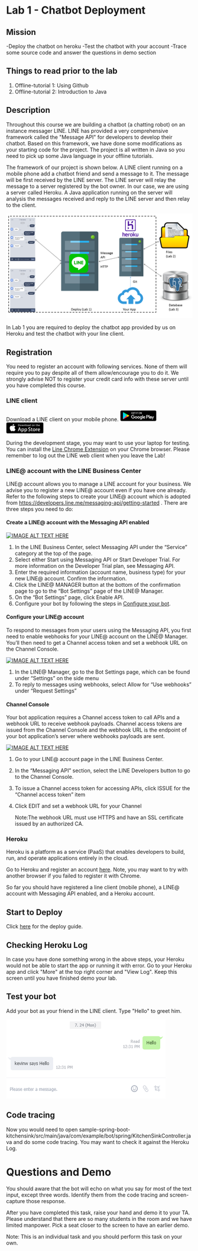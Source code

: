# Lab 1 - Chatbot Deployment

## Mission

-Deploy the chatbot on heroku 
-Test the chatbot with your account
-Trace some source code and answer the questions in demo section

## Things to read prior to the lab

1. Offline-tutorial 1: Using Github
2. Offline-tutorial 2: Introduction to Java

## Description

Throughout this course we are building a chatbot (a chatting robot) on an instance messager LINE. LINE has provided a very comprehensive framework called the "Message API" for developers to develop their chatbot. Based on this framework, we have done some modifications as your starting code for the project. The project is all written in Java so you need to pick up some Java language in your offline tutorials.

The framework of our project is shown below. A LINE client running on a mobile phone add a chatbot friend and send a message to it. The message will be first received by the LINE server. The LINE server will relay the message to a server registered by the bot owner. In our case, we are using a server called Heroku. A Java application running on the server will analysis the messages received and reply to the LINE server and then relay to the client. 

![Message API](./docs/img/lab1/framework.png)

In Lab 1 you are required to deploy the chatbot app provided by us on Heroku and test the chatbot with your line client. 

## Registration

You need to register an account with following services. None of them will require you to pay despite all of them allow/encourage you to do it. We strongly advise NOT to register your credit card info with these server until you have completed this course. 

### LINE client

Download a LINE client on your mobile phone. <a href="https://play.google.com/store/apps/details?id=jp.naver.line.android"><img src="./docs/img/lab1/google-play-badge.png" height="30"/></a>
<a href="https://itunes.apple.com/hk/app/line/id443904275?mt=8"><img src="./docs/img/lab1/apple-store-badge.png" height="30"/></a> 


During the development stage, you may want to use your laptop for testing. You can install the [Line Chrome Extension](https://chrome.google.com/webstore/detail/line/menkifleemblimdogmoihpfopnplikde) on your Chrome browser. Please remember to log out the LINE web client when you leave the Lab!

### LINE@ account with the LINE Business Center 

LINE@ account allows you to manage a LINE account for your business. We advise you to register a new LINE@ account even if you have one already. Refer to the following steps to create your LINE@ account which is adopted from https://developers.line.me/messaging-api/getting-started . There are three steps you need to do:


#### Create a LINE@ account with the Messaging API enabled

[![IMAGE ALT TEXT HERE](https://img.youtube.com/vi/0tNVogXoWpI/0.jpg)](https://www.youtube.com/watch?v=0tNVogXoWpI)

1. In the LINE Business Center, select Messaging API under the “Service” category at the top of the page.
2. Select either Start using Messaging API or Start Developer Trial. For more information on the Developer Trial plan, see Messaging API.
3. Enter the required information (account name, business type) for your new LINE@ account. Confirm the information.
4. Click the LINE@ MANAGER button at the bottom of the confirmation page to go to the “Bot Settings” page of the LINE@ Manager.
5. On the “Bot Settings” page, click Enable API.
6. Configure your bot by following the steps in [Configure your bot](https://developers.line.me/messaging-api/getting-started#set_up_bot).

#### Configure your LINE@ account

To respond to messages from your users using the Messaging API, you first need to enable webhooks for your LINE@ account on the LINE@ Manager. You’ll then need to get a Channel access token and set a webhook URL on the Channel Console.

[![IMAGE ALT TEXT HERE](https://img.youtube.com/vi/9BOHT-vpUVs/0.jpg)](https://www.youtube.com/watch?v=9BOHT-vpUVs)

1. In the LINE@ Manager, go to the Bot Settings page, which can be found under “Settings” on the side menu
1. To reply to messages using webhooks, select Allow for “Use webhooks” under “Request Settings”

#### Channel Console

Your bot application requires a Channel access token to call APIs and a webhook URL to receive webhook payloads. Channel access tokens are issued from the Channel Console and the webhook URL is the endpoint of your bot application’s server where webhooks payloads are sent.

[![IMAGE ALT TEXT HERE](https://img.youtube.com/vi/Y60uXGKuJhg/0.jpg)](https://www.youtube.com/watch?v=Y60uXGKuJhg)

1. Go to your LINE@ account page in the LINE Business Center.
2. In the “Messaging API” section, select the LINE Developers button to go to the Channel Console.
3. To issue a Channel access token for accessing APIs, click ISSUE for the “Channel access token” item
4. Click EDIT and set a webhook URL for your Channel 

   Note:The webhook URL must use HTTPS and have an SSL certificate issued by an authorized CA.


### Heroku

Heroku is a platform as a service (PaaS) that enables developers to build, run, and operate applications entirely in the cloud.

Go to Heroku and register an account [here](https://www.heroku.com/). Note, you may want to try with another browser if you failed to register it with Chrome.


So far you should have registered a line client (mobile phone), a LINE@ account with Messaging API enabled, and a Heroku account.

## Start to Deploy

Click [here](./sample-spring-boot-kitchensink/README.md) for the deploy guide.

## Checking Heroku Log

In case you have done something wrong in the above steps, your Heroku would not be able to start the app or running it with error. Go to your Heroku app and click "More" at the top right corner and "View Log". Keep this screen until you have finished demo your lab.


## Test your bot

Add your bot as your friend in the LINE client. Type "Hello" to greet him.

![hello](./docs/img/lab1/hello.png)

## Code tracing

Now you would need to open sample-spring-boot-kitchensink/src/main/java/com/example/bot/spring/KitchenSinkController.java and do some code tracing. You may want to check it against the Heroku Log. 


# Questions and Demo

You should aware that the bot will echo on what you say for most of the text input, except three words. Identify them from the code tracing and screen-capture those response. 

After you have completed this task, raise your hand and demo it to your TA. Please understand that there are so many students in the room and we have limited manpower. Pick a seat closer to the screen to have an earlier demo.

Note: This is an individual task and you should perform this task on your own.


